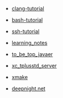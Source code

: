 <!-- sidebar -->

- [clang-tutorial](/clang-tutorial/)

- [bash-tutorial](/bash-tutorial/)

- [ssh-tutorial](/ssh-tutorial/)

- [learning_notes](/learning_notes/)

- [to_be_top_javaer](/to_be_top_javaer/)

- [xc_tplusstd_server](/xc_tplusstd_server/)

<!-- - [cute_framework](/cute_framework/) -->

- [xmake](/xmake/)

- [deepnight.net](/deepnight.net/)

<!-- - [rizz](/rizz/) -->

<!-- - [test](/test/) -->
